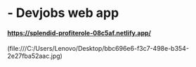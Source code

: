 # - Devjobs web app

#### https://splendid-profiterole-08c5af.netlify.app/

(file:///C:/Users/Lenovo/Desktop/bbc696e6-f3c7-498e-b354-2e27fba52aac.jpg)
